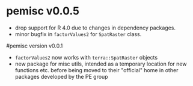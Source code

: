 # pemisc v0.0.5

* drop support for R 4.0 due to changes in dependency packages.
* minor bugfix in `factorValues2` for `SpatRaster` class.

#pemisc version v0.0.1

* `factorValues2` now works with `terra::SpatRaster` objects
* new package for misc utils, intended as a temporary location for new functions etc. before being moved to their "official" home in other packages developed by the PE group
